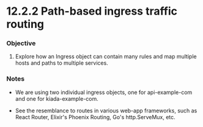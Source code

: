 # 12.2.2 Path-based ingress traffic routing


### Objective

1. Explore how an Ingress object can contain many rules and map multiple hosts and paths to multiple services. 


### Notes

* We are using two individual ingress objects, one for api-example-com and one for kiada-example-com.

* See the resemblance to routes in various web-app frameworks, such as React Router, Elixir's Phoenix Routing, Go's http.ServeMux, etc.

